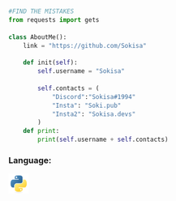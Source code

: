 <p href="https://discord.gg/2s59xkx8Yu" align="center">
    <img alt="" src=https://lanyard.cnrad.dev/api/986309129683492894/>

```py
#FIND THE MISTAKES
from requests import gets

class AboutMe():
    link = "https://github.com/Sokisa"

    def init(self):
        self.username = "Sokisa"

        self.contacts = (
            "Discord":"Sokisa#1994"
            "Insta": "Soki.pub"
            "Insta2": "Sokisa.devs"
        )
    def print:
        print(self.username + self.contacts)
```





<h3 align="left">Language:</h3>
<a href="https://www.python.org" target="_blank" rel="noreferrer"> <img src="https://raw.githubusercontent.com/devicons/devicon/master/icons/python/python-original.svg" alt="python" width="40" height="40"/> </a> </p>


